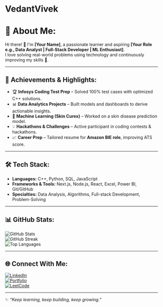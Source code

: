 # VedantVivek

# 💫 About Me:
Hi there! 👋 I'm **[Your Name]**, a passionate learner and aspiring **[Your Role e.g., Data Analyst | Full-Stack Developer | ML Enthusiast]**.  
I love solving real-world problems using technology and continuously improving my skills 🚀.  

---

## 🚀 Achievements & Highlights:
- 🏆 **Infosys Coding Test Prep** – Solved 100% test cases with optimized C++ solutions.  
- 📊 **Data Analytics Projects** – Built models and dashboards to derive actionable insights.  
- 🤖 **Machine Learning (Skin Curex)** – Worked on a skin disease prediction model.  
- 💡 **Hackathons & Challenges** – Active participant in coding contests & hackathons.  
- 📈 **Career Prep** – Tailored resume for **Amazon BIE role**, improving ATS score.  

---

## 🛠️ Tech Stack:
- **Languages:** C++, Python, SQL, JavaScript  
- **Frameworks & Tools:** Next.js, Node.js, React, Excel, Power BI, Git/GitHub  
- **Specialties:** Data Analysis, Algorithms, Full-stack Development, Problem-Solving  

---

## 📊 GitHub Stats:
![GitHub Stats](https://github-readme-stats.vercel.app/api?username=YOUR_GITHUB_USERNAME&show_icons=true&theme=tokyonight)  
![GitHub Streak](https://github-readme-streak-stats.herokuapp.com/?user=YOUR_GITHUB_USERNAME&theme=tokyonight)  
![Top Languages](https://github-readme-stats.vercel.app/api/top-langs/?username=YOUR_GITHUB_USERNAME&layout=compact&theme=tokyonight)  

---

## 🌐 Connect With Me:
[![LinkedIn](https://img.shields.io/badge/LinkedIn-%230077B5.svg?logo=linkedin&logoColor=white)](YOUR_LINKEDIN)  
[![Portfolio](https://img.shields.io/badge/Portfolio-%23000000.svg?logo=vercel&logoColor=white)](YOUR_PORTFOLIO)  
[![LeetCode](https://img.shields.io/badge/LeetCode-%23FFA116.svg?logo=leetcode&logoColor=white)](YOUR_LEETCODE)  

---

✨ _“Keep learning, keep building, keep growing.”_
